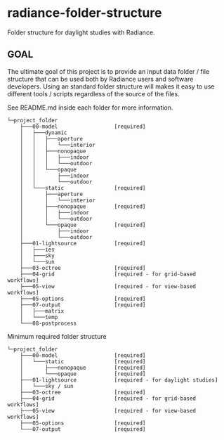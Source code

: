 # radiance-folder-structure

Folder structure for daylight studies with Radiance.

## GOAL

The ultimate goal of this project is to provide an input data folder / file structure
that can be used both by Radiance users and software developers. Using an standard folder
structure will makes it easy to use different tools / scripts regardless of the source of
the files.

See README.md inside each folder for more information.

```
└─project_folder
    ├───00-model                  [required]
    │   ├───dynamic
    │   │   ├───aperture
    │   │   │   └───interior
    │   │   ├───nonopaque
    │   │   │   ├───indoor
    │   │   │   └───outdoor
    │   │   └───opaque
    │   │       ├───indoor
    │   │       └───outdoor
    │   └───static                [required]
    │       ├───aperture
    │       │   └───interior
    │       ├───nonopaque         [required]
    │       │   ├───indoor
    │       │   └───outdoor
    │       └───opaque            [required]
    │           ├───indoor
    │           └───outdoor
    ├───01-lightsource            [required]
    │   ├───ies
    │   ├───sky
    │   └───sun
    ├───03-octree                 [required]
    ├───04-grid                   [required - for grid-based workflows]
    ├───05-view                   [required - for view-based workflows]
    ├───05-options                [required]
    ├───07-output                 [required]
    │   ├───matrix
    │   └───temp
    └───08-postprocess
```

Minimum required folder structure

```
└─project_folder
    ├───00-model                  [required]
    │   └───static                [required]
    │       ├───nonopaque         [required]
    │       └───opaque            [required]
    ├───01-lightsource            [required - for daylight studies]
    │   └───sky / sun
    ├───03-octree                 [required]
    ├───04-grid                   [required - for grid-based workflows]
    ├───05-view                   [required - for view-based workflows]
    ├───05-options                [required]
    └───07-output                 [required]
```
